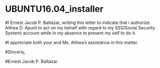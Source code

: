 # UBUNTU16.04_installer


#I Ernest Jacob P. Baltazar, writing this letter to indicate that i authorize Althea D. Apurit to act on my behalf with regard to my SSS(Social Security System) account while in my absence to present my self to do it.

#I appreciate both your and Ms. Althea’s assistance in this matter.

#Sincerly,

#Ernest Jacob P. Baltazar
